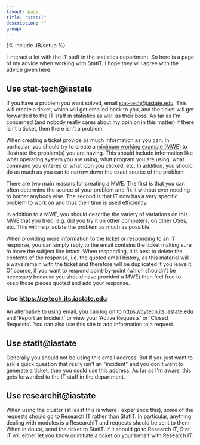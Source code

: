 ```yaml
---
layout: page
title: "StatIT"
description: ""
group: 
---
```

{% include JB/setup %}

I interact a lot with the IT staff in the statistics department. So here is a page of my advice when working with StatIT. I hope they will agree with the advice given here. 


## Use stat-tech@iastate

If you have a problem you want solved, email stat-tech@iastate.edu. 
This will create a ticket, which will get emailed back to you, and the ticket will get forwarded to the IT staff in statistics as well as their boss. 
As far as I'm concerned (and nobody really cares about my opinion in this matter) if there isn't a ticket, then there isn't a problem. 

When creating a ticket provide as much information as you can. 
In particular, you should try to create a [minimum working example (MWE)](https://en.wikipedia.org/wiki/Minimal_Working_Example) to illustrate the problem(s) you are having. 
This should include information like what operating system you are using, what program you are using, what command you entered or what icon you clicked, etc. 
In addition, you should do as much as you can to narrow down the exact source of the problem. 

There are two main reasons for creating a MWE. The first is that you can often determine the source of your problem and fix it without ever needing to bother anybody else. The second is that IT now has a very specific problem to work on and thus their time is used efficiently. 

In addition to a MWE, you should describe the variety of variations on this MWE that you tried, e.g. did you try it on other computers, on other OSes, etc. This will help isolate the problem as much as possible. 

When providing more information to the ticket or responding to an IT response, you can simply reply to the email contains the ticket making sure to leave the subject line intact.
When responding, it is best to delete the contents of the response, i.e. the quoted email history, as this material will always remain with the ticket and therefore will be duplicated if you leave it.
Of course, if you want to respond point-by-point (which shouldn't be necessary because you should have provided a MWE) then feel free to keep those pieces quoted and add your response. 


### Use https://cytech.its.iastate.edu

An alternative to using email, you can log on to https://cytech.its.iastate.edu and 'Report an Incident' or view your 'Active Requests' or 'Closed Requests'. 
You can also use this site to add information to a request. 



## Use statit@iastate

Generally you should not be using this email address. 
But if you just want to ask a quick question that really isn't an "incident" and you don't want to generate a ticket, then you could use this address.
As far as I'm aware, this gets forwarded to the IT staff in the department. 


## Use researchit@iastate

When using the cluster (at least this is where I experience this), some of the requests should go to [Research IT](http://it.las.iastate.edu/research-it-software-archive) rather than StatIT. 
In particular, anything dealing with modules is a ResearchIT and requests should be sent to them. 
When in doubt, send the ticket to StatIT. 
If it should go to Research IT, Stat IT will either let you know or initiate a ticket on your behalf with Research IT. 